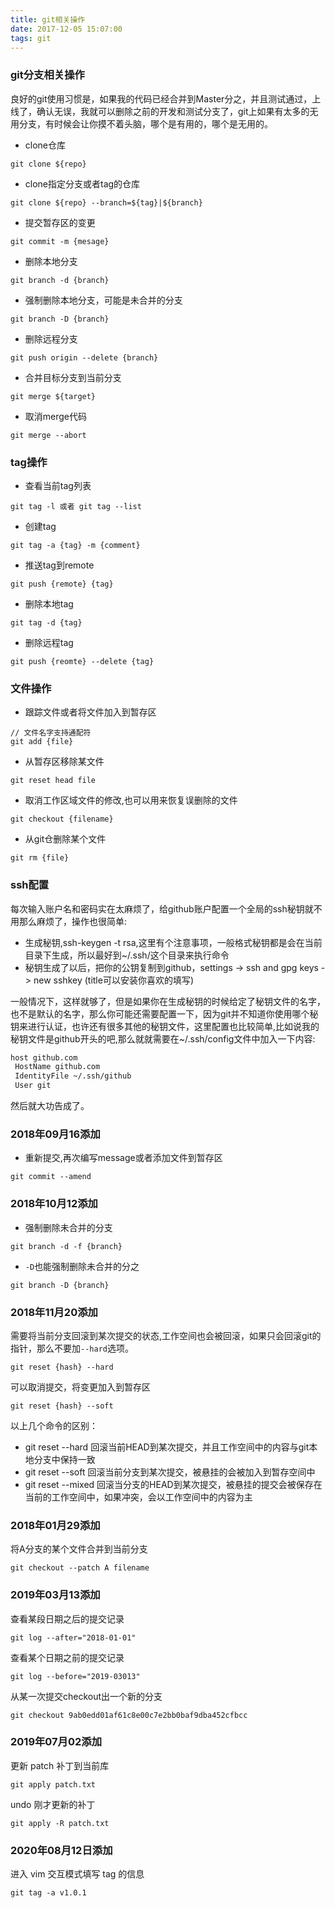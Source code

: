 ```yaml
---
title: git相关操作
date: 2017-12-05 15:07:00
tags: git
---
```


### git分支相关操作
良好的git使用习惯是，如果我的代码已经合并到Master分之，并且测试通过，上线了，确认无误，我就可以删除之前的开发和测试分支了，git上如果有太多的无用分支，有时候会让你摸不着头脑，哪个是有用的，哪个是无用的。
* clone仓库
```shell
git clone ${repo}
```
* clone指定分支或者tag的仓库
```shell
git clone ${repo} --branch=${tag}|${branch}
```
* 提交暂存区的变更
```shell
git commit -m {mesage}
```
* 删除本地分支
```shell
git branch -d {branch}
```
* 强制删除本地分支，可能是未合并的分支
```shell
git branch -D {branch}
```
* 删除远程分支
```shell
git push origin --delete {branch}
```
* 合并目标分支到当前分支
```shell
git merge ${target}
```
* 取消merge代码
```shell
git merge --abort
```
### tag操作
* 查看当前tag列表
```shell
git tag -l 或者 git tag --list
```
* 创建tag
```shell
git tag -a {tag} -m {comment}
```
* 推送tag到remote
```shell
git push {remote} {tag}
```
* 删除本地tag
```shell
git tag -d {tag}
```
* 删除远程tag
```shell
git push {reomte} --delete {tag}
```
### 文件操作
* 跟踪文件或者将文件加入到暂存区
```shell
// 文件名字支持通配符
git add {file}
```
* 从暂存区移除某文件
```
git reset head file
```
* 取消工作区域文件的修改,也可以用来恢复误删除的文件
```shell
git checkout {filename}
```
* 从git仓删除某个文件
```shell
git rm {file}
```
### ssh配置
每次输入账户名和密码实在太麻烦了，给github账户配置一个全局的ssh秘钥就不用那么麻烦了，操作也很简单:
* 生成秘钥,ssh-keygen -t rsa,这里有个注意事项，一般格式秘钥都是会在当前目录下生成，所以最好到~/.ssh/这个目录来执行命令
* 秘钥生成了以后，把你的公钥复制到github，settings -> ssh and gpg keys -> new sshkey (title可以安装你喜欢的填写)

一般情况下，这样就够了，但是如果你在生成秘钥的时候给定了秘钥文件的名字，也不是默认的名字，那么你可能还需要配置一下，因为git并不知道你使用哪个秘钥来进行认证，也许还有很多其他的秘钥文件，这里配置也比较简单,比如说我的秘钥文件是github开头的吧,那么就就需要在~/.ssh/config文件中加入一下内容:
```txt
host github.com
 HostName github.com
 IdentityFile ~/.ssh/github
 User git
```
然后就大功告成了。

### 2018年09月16添加
* 重新提交,再次编写message或者添加文件到暂存区
```shell
git commit --amend
```

### 2018年10月12添加
* 强制删除未合并的分支
```shell
git branch -d -f {branch}
```
* `-D`也能强制删除未合并的分之
```shell
git branch -D {branch}
```

### 2018年11月20添加
需要将当前分支回滚到某次提交的状态,工作空间也会被回滚，如果只会回滚git的指针，那么不要加`--hard`选项。
```shell
git reset {hash} --hard
```
可以取消提交，将变更加入到暂存区
```shell
git reset {hash} --soft
```
以上几个命令的区别：
* git reset --hard 回滚当前HEAD到某次提交，并且工作空间中的内容与git本地分支中保持一致
* git reset --soft 回滚当前分支到某次提交，被悬挂的会被加入到暂存空间中
* git reset --mixed 回滚当分支的HEAD到某次提交，被悬挂的提交会被保存在当前的工作空间中，如果冲突，会以工作空间中的内容为主

### 2018年01月29添加
将A分支的某个文件合并到当前分支
```shell
git checkout --patch A filename
```

### 2019年03月13添加
查看某段日期之后的提交记录
```shell
git log --after="2018-01-01"
```
查看某个日期之前的提交记录
```shell
git log --before="2019-03013"
```
从某一次提交checkout出一个新的分支
```shell
git checkout 9ab0edd01af61c8e00c7e2bb0baf9dba452cfbcc
```

### 2019年07月02添加
更新 patch 补丁到当前库
```shell
git apply patch.txt
```
undo 刚才更新的补丁
```shell
git apply -R patch.txt
```

### 2020年08月12日添加
进入 vim 交互模式填写 tag 的信息
```shell
git tag -a v1.0.1
```
